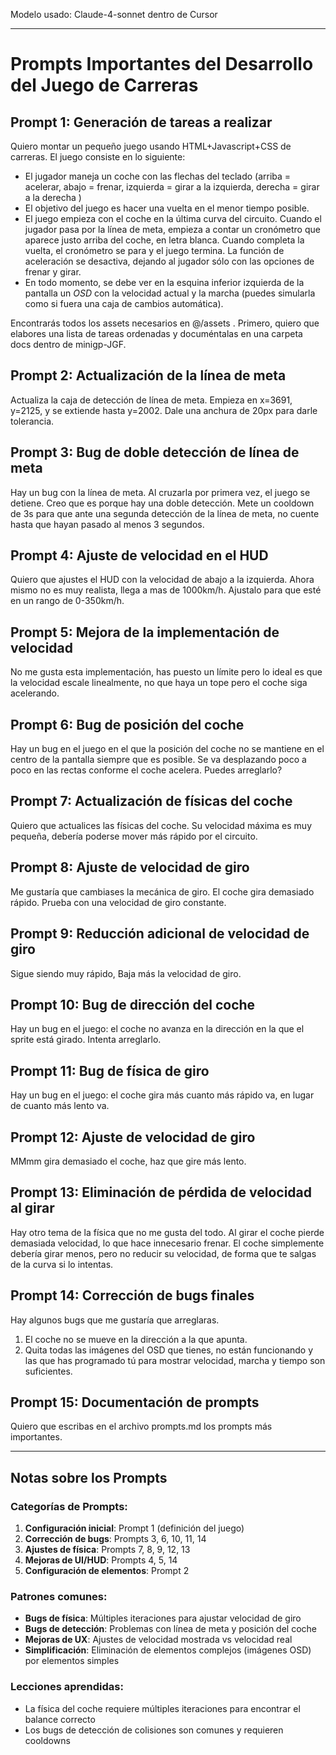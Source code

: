 Modelo usado: Claude-4-sonnet dentro de Cursor

---

# Prompts Importantes del Desarrollo del Juego de Carreras

## Prompt 1: Generación de tareas a realizar

Quiero montar un pequeño juego usando HTML+Javascript+CSS de carreras. El juego consiste en lo siguiente:
- El jugador maneja un coche con las flechas del teclado (arriba = acelerar, abajo = frenar, izquierda = girar a la izquierda, derecha = girar a la derecha )
- El objetivo del juego es hacer una vuelta en el menor tiempo posible.
- El juego empieza con el coche en la última curva del circuito. Cuando el jugador pasa por la línea de meta, empieza a contar un cronómetro que aparece justo arriba del coche, en letra blanca. Cuando completa la vuelta, el cronómetro se para y el juego termina. La función de aceleración se desactiva, dejando al jugador sólo con las opciones de frenar y girar.
- En todo momento, se debe ver en la esquina inferior izquierda de la pantalla un *OSD* con la velocidad actual y la marcha (puedes simularla como si fuera una caja de cambios automática).

Encontrarás todos los assets necesarios en @/assets . Primero, quiero que elabores una lista de tareas ordenadas y documéntalas en una carpeta docs dentro de minigp-JGF.

## Prompt 2: Actualización de la línea de meta

Actualiza la caja de detección de línea de meta. Empieza en x=3691, y=2125, y se extiende hasta y=2002. Dale una anchura de 20px para darle tolerancia.

## Prompt 3: Bug de doble detección de línea de meta

Hay un bug con la línea de meta. Al cruzarla por primera vez, el juego se detiene. Creo que es porque hay una doble detección. Mete un cooldown de 3s para que ante una segunda detección de la línea de meta, no cuente hasta que hayan pasado al menos 3 segundos.

## Prompt 4: Ajuste de velocidad en el HUD

Quiero que ajustes el HUD con la velocidad de abajo a la izquierda. Ahora mismo no es muy realista, llega a mas de 1000km/h. Ajustalo para que esté en un rango de 0-350km/h.

## Prompt 5: Mejora de la implementación de velocidad

No me gusta esta implementación, has puesto un límite pero lo ideal es que la velocidad escale linealmente, no que haya un tope pero el coche siga acelerando.

## Prompt 6: Bug de posición del coche

Hay un bug en el juego en el que la posición del coche no se mantiene en el centro de la pantalla siempre que es posible. Se va desplazando poco a poco en las rectas conforme el coche acelera. Puedes arreglarlo?

## Prompt 7: Actualización de físicas del coche

Quiero que actualices las físicas del coche. Su velocidad máxima es muy pequeña, debería poderse mover más rápido por el circuito.

## Prompt 8: Ajuste de velocidad de giro

Me gustaría que cambiases la mecánica de giro. El coche gira demasiado rápido. Prueba con una velocidad de giro constante.

## Prompt 9: Reducción adicional de velocidad de giro

Sigue siendo muy rápido, Baja más la velocidad de giro.

## Prompt 10: Bug de dirección del coche

Hay un bug en el juego: el coche no avanza en la dirección en la que el sprite está girado. Intenta arreglarlo.

## Prompt 11: Bug de física de giro

Hay un bug en el juego: el coche gira más cuanto más rápido va, en lugar de cuanto más lento va.

## Prompt 12: Ajuste de velocidad de giro

MMmm gira demasiado el coche, haz que gire más lento.

## Prompt 13: Eliminación de pérdida de velocidad al girar

Hay otro tema de la física que no me gusta del todo. Al girar el coche pierde demasiada velocidad, lo que hace innecesario frenar. El coche simplemente debería girar menos, pero no reducir su velocidad, de forma que te salgas de la curva si lo intentas.

## Prompt 14: Corrección de bugs finales

Hay algunos bugs que me gustaría que arreglaras.
1. El coche no se mueve en la dirección a la que apunta.
2. Quita todas las imágenes del OSD que tienes, no están funcionando y las que has programado tú para mostrar velocidad, marcha y tiempo son suficientes.

## Prompt 15: Documentación de prompts

Quiero que escribas en el archivo prompts.md los prompts más importantes.

---

## Notas sobre los Prompts

### Categorías de Prompts:
1. **Configuración inicial**: Prompt 1 (definición del juego)
2. **Corrección de bugs**: Prompts 3, 6, 10, 11, 14
3. **Ajustes de física**: Prompts 7, 8, 9, 12, 13
4. **Mejoras de UI/HUD**: Prompts 4, 5, 14
5. **Configuración de elementos**: Prompt 2

### Patrones comunes:
- **Bugs de física**: Múltiples iteraciones para ajustar velocidad de giro
- **Bugs de detección**: Problemas con línea de meta y posición del coche
- **Mejoras de UX**: Ajustes de velocidad mostrada vs velocidad real
- **Simplificación**: Eliminación de elementos complejos (imágenes OSD) por elementos simples

### Lecciones aprendidas:
- La física del coche requiere múltiples iteraciones para encontrar el balance correcto
- Los bugs de detección de colisiones son comunes y requieren cooldowns
